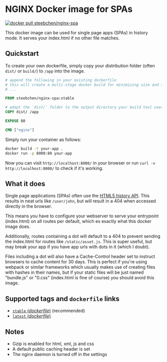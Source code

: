 # NGINX Docker image for SPAs

[![docker pull steebchen/nginx-spa][image shield]][docker hub]

This docker image can be used for single page apps (SPAs) in history mode. It serves your index.html if no other file matches.

## Quickstart

To create your own dockerfile, simply copy your distribution folder (often `dist/` or `build/`) to `/app` into the image.

```Dockerfile
# append the following in your existing dockerfile
# this will create a multi-stage docker build for minimizing size and security vulnerabilities
# ...

FROM steebchen/nginx-spa:stable

# adapt the `dist/` folder to the output directory your build tool uses (such as `dist/`, `build/` or `www/`).
COPY dist/ /app

EXPOSE 80

CMD ["nginx"]
```

Simply run your container as follows:

```bash
docker build -t your-app .
docker run -p 8000:80 your-app
```

Now you can visit `http://localhost:8000/` in your browser or run `curl -v http://localhost:8000/` to check if it's working.

## What it does

Single page applications (SPAs) often use the [HTML5 history API][history api]. This results in neat urls like `/user/john`, but will result in a 404 when accessed directly in the browser.

This means you have to configure your webserver to serve your entrypoint (index.html) on all routes per default, which es exactly what this docker image does.

Additionally, routes containing a dot will default to a 404 to prevent sending the index.html for routes like `/static/asset.js`.
This is super useful, but may break your app if you have app urls with dots in it (which I doubt).

Files including a dot will also have a Cache-Control header set to instruct browsers to cache content for 30 days. This is perfect if you're using webpack or similar frameworks which usually makes use of creating files with hashes in their names, but if your static files will be just named "bundle.js" or "0.css" (index.html is fine of course) you should avoid this image.

## Supported tags and `dockerfile` links

- [`stable` (*dockerfile*)][stable] (recommended)
- [`latest` (*dockerfile*)][latest]

## Notes

- Gzip is enabled for html, xml, js and css
- A default public caching header is set
- The nginx daemon is turned off in the settings

[history api]: https://developer.mozilla.org/en-US/docs/Web/API/History_API
[latest]: https://github.com/steebchen/nginx-spa/blob/master/dockerfile
[stable]: https://github.com/steebchen/nginx-spa/blob/stable/dockerfile
[base image]: https://github.com/nginxinc/docker-nginx
[image shield]: https://img.shields.io/badge/dockerhub-steebchen%2Fnginx--spa-blue.svg
[docker hub]: https://registry.hub.docker.com/u/steebchen/nginx-spa/
